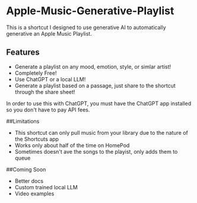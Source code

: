 # Apple-Music-Generative-Playlist
This is a shortcut I designed to use generative AI to automatically generative an Apple Music Playlist. 

## Features 
- Generate a playlist on any mood, emotion, style, or simlar artist!
- Completely Free!
- Use ChatGPT or a local LLM!
- Generate a playlist based on a passage, just share to the shortcut through the share sheet!

In order to use this with ChatGPT, you must have the ChatGPT app installed so you don't have to pay API fees. 

##Limitations
- This shortcut can only pull music from your library due to the nature of the Shortcuts app
- Works only about half of the time on HomePod
- Sometimes doesn't ave the songs to the playist, only adds them to queue

##Coming Soon
- Better docs
- Custom trained local LLM
- Video examples 


